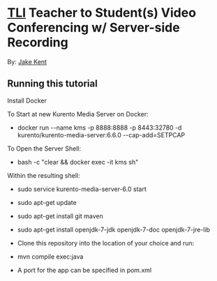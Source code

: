 [TLI](http://www.tli.com.tw/) Teacher to Student(s) Video Conferencing w/ Server-side Recording
=====================

By: [Jake Kent](https://github.com/jake-kent)

Running this tutorial
---------------------

Install Docker

To Start at new Kurento Media Server on Docker:
- docker run --name kms -p 8888:8888 -p 8443:32780 -d kurento/kurento-media-server:6.6.0 --cap-add=SETPCAP

To Open the Server Shell:
- bash -c "clear && docker exec -it kms sh"

Within the resulting shell:
- sudo service kurento-media-server-6.0 start
- sudo apt-get update
- sudo apt-get install git maven
- sudo apt-get install openjdk-7-jdk openjdk-7-doc openjdk-7-jre-lib

- Clone this repository into the location of your choice and run:

- mvn compile exec:java

- A port for the app can be specified in pom.xml
